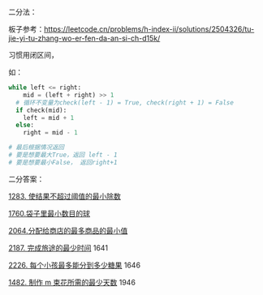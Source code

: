 二分法：

板子参考：https://leetcode.cn/problems/h-index-ii/solutions/2504326/tu-jie-yi-tu-zhang-wo-er-fen-da-an-si-ch-d15k/

习惯用闭区间，

如：

```python
while left <= right:
	mid = (left + right) >> 1
  # 循环不变量为check(left - 1) = True, check(right + 1) = False
  if check(mid):
    left = mid + 1
  else:
    right = mid - 1

# 最后根据情况返回
# 要是想要最大True，返回 left - 1
# 要是想要最小False， 返回right+1
```



二分答案：

[1283. 使结果不超过阈值的最小除数](https://leetcode.cn/problems/find-the-smallest-divisor-given-a-threshold/) 

[1760.袋子里最小数目的球](https://leetcode.cn/problems/minimum-limit-of-balls-in-a-bag/description/)

[2064.分配给商店的最多商品的最小值](https://leetcode.cn/problems/minimized-maximum-of-products-distributed-to-any-store/ )

[2187. 完成旅途的最少时间](https://leetcode.cn/problems/minimum-time-to-complete-trips/) 1641

[2226. 每个小孩最多能分到多少糖果](https://leetcode.cn/problems/maximum-candies-allocated-to-k-children/) 1646

[1482. 制作 m 束花所需的最少天数](https://leetcode.cn/problems/minimum-number-of-days-to-make-m-bouquets/) 1946
